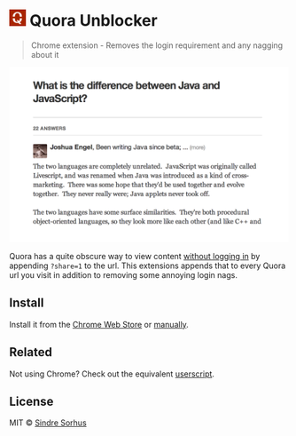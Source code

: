 # <img src="icon.png" width="30"> Quora Unblocker

> Chrome extension - Removes the login requirement and any nagging about it

![](screenshot.png)

Quora has a quite obscure way to view content [without logging in](http://blog.quora.com/Making-Sharing-Better) by appending `?share=1` to the url. This extensions appends that to every Quora url you visit in addition to removing some annoying login nags.


## Install

Install it from the [Chrome Web Store](https://chrome.google.com/webstore/detail/quora-unblocker/pcjnlebeogfamlbeloiccdidgmaeojhe) or [manually](http://superuser.com/a/247654/6877).


## Related

Not using Chrome? Check out the equivalent [userscript](https://github.com/sindresorhus/quora-unblocker-userscript).


## License

MIT © [Sindre Sorhus](https://sindresorhus.com)
